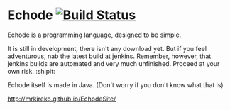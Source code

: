 Echode [![Build Status](http://marksomns.playat.ch:8081/buildStatus/icon?job=echode)](http://marksomns.playat.ch:8081/job/echode/)
====
Echode is a programming language, designed to be simple.

It is still in development, there isn't any download yet. But if you feel adventurous, nab the latest build at jenkins.
Remember, however, that jenkins builds are automated and very much unfinished. Proceed at your own risk. :shipit:


Echode itself is made in Java. (Don't worry if you don't know what that is)

http://mrkireko.github.io/EchodeSite/

